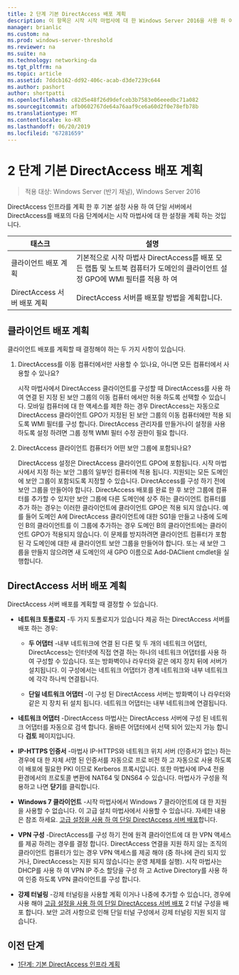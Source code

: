 ```yaml
---
title: 2 단계 기본 DirectAccess 배포 계획
description: 이 항목은 시작 시작 마법사에 대 한 Windows Server 2016을 사용 하 여 단일 DirectAccess 서버 배포 가이드의 일부
manager: brianlic
ms.custom: na
ms.prod: windows-server-threshold
ms.reviewer: na
ms.suite: na
ms.technology: networking-da
ms.tgt_pltfrm: na
ms.topic: article
ms.assetid: 7ddcb162-dd92-406c-acab-d3de7239c644
ms.author: pashort
author: shortpatti
ms.openlocfilehash: c82d5e48f26d9defceb3b7583e06eeedbc71a082
ms.sourcegitcommit: afb0602767de64a76aaf9ce6a60d2f0e78efb78b
ms.translationtype: MT
ms.contentlocale: ko-KR
ms.lasthandoff: 06/20/2019
ms.locfileid: "67281659"
---
```

# <a name="step-2-plan-the-basic-directaccess-deployment"></a>2 단계 기본 DirectAccess 배포 계획

>적용 대상: Windows Server (반기 채널), Windows Server 2016

DirectAccess 인프라를 계획 한 후 기본 설정 사용 하 여 단일 서버에서 DirectAccess를 배포의 다음 단계에서는 시작 마법사에 대 한 설정을 계획 하는 것입니다.  
  
|태스크|설명|  
|----|--------|  
|클라이언트 배포 계획|기본적으로 시작 마법사 DirectAccess를 배포 모든 랩톱 및 노트북 컴퓨터가 도메인의 클라이언트 설정 GPO에 WMI 필터를 적용 하 여|  
|DirectAccess 서버 배포 계획|DirectAccess 서버를 배포할 방법을 계획합니다.|  
  
## <a name="bkmk_2_1_client"></a>클라이언트 배포 계획  
클라이언트 배포를 계획할 때 결정해야 하는 두 가지 사항이 있습니다.  
  
1.  DirectAccess를 이동 컴퓨터에서만 사용할 수 있나요, 아니면 모든 컴퓨터에서 사용할 수 있나요?  
  
    시작 마법사에서 DirectAccess 클라이언트를 구성할 때 DirectAccess를 사용 하 여 연결 된 지정 된 보안 그룹의 이동 컴퓨터 에서만 허용 하도록 선택할 수 있습니다. 모바일 컴퓨터에 대 한 액세스를 제한 하는 경우 DirectAccess는 자동으로 DirectAccess 클라이언트 GPO가 지정된 된 보안 그룹의 이동 컴퓨터에만 적용 되도록 WMI 필터를 구성 합니다. DirectAccess 관리자를 만들거나이 설정을 사용 하도록 설정 하려면 그룹 정책 WMI 필터 수정 권한이 필요 합니다.  
  
2.  DirectAccess 클라이언트 컴퓨터가 어떤 보안 그룹에 포함되나요?  
  
    DirectAccess 설정은 DirectAccess 클라이언트 GPO에 포함됩니다. 시작 마법사에서 지정 하는 보안 그룹의 일부인 컴퓨터에 적용 됩니다. 지원되는 모든 도메인에 보안 그룹이 포함되도록 지정할 수 있습니다. DirectAccess를 구성 하기 전에 보안 그룹을 만들어야 합니다. DirectAccess 배포를 완료 한 후 보안 그룹에 컴퓨터를 추가할 수 있지만 보안 그룹에 다른 도메인에 상주 하는 클라이언트 컴퓨터를 추가 하는 경우는 이러한 클라이언트에 클라이언트 GPO은 적용 되지 않습니다. 예를 들어 도메인 A에 DirectAccess 클라이언트에 대한 SG1을 만들고 나중에 도메인 B의 클라이언트를 이 그룹에 추가하는 경우 도메인 B의 클라이언트에는 클라이언트 GPO가 적용되지 않습니다. 이 문제를 방지하려면 클라이언트 컴퓨터가 포함된 각 도메인에 대한 새 클라이언트 보안 그룹을 만들어야 합니다. 또는 새 보안 그룹을 만들지 않으려면 새 도메인의 새 GPO 이름으로 Add-DAClient cmdlet을 실행합니다.  
  
## <a name="bkmk_2_2_server"></a>DirectAccess 서버 배포 계획  
DirectAccess 서버 배포를 계획할 때 결정할 수 있습니다.  
  
-   **네트워크 토폴로지** -두 가지 토폴로지가 있습니다 제공 하는 DirectAccess 서버를 배포 하는 경우:  
  
    -   **두 어댑터** -내부 네트워크에 연결 된 다른 및 두 개의 네트워크 어댑터, DirectAccess는 인터넷에 직접 연결 하는 하나의 네트워크 어댑터를 사용 하 여 구성할 수 있습니다. 또는 방화벽이나 라우터와 같은 에지 장치 뒤에 서버가 설치됩니다. 이 구성에서는 네트워크 어댑터가 경계 네트워크와 내부 네트워크에 각각 하나씩 연결됩니다.  
  
    -   **단일 네트워크 어댑터** -이 구성 된 DirectAccess 서버는 방화벽이 나 라우터와 같은 지 장치 뒤 설치 됩니다. 네트워크 어댑터는 내부 네트워크에 연결됩니다.  
  
-   **네트워크 어댑터** -DirectAccess 마법사는 DirectAccess 서버에 구성 된 네트워크 어댑터를 자동으로 검색 합니다. 올바른 어댑터에서 선택 되어 있는지 가능 합니다 **검토** 페이지입니다.  
  
-   **IP-HTTPS 인증서** -마법사 IP-HTTPS와 네트워크 위치 서버 (인증서가 없는) 하는 경우에 대 한 자체 서명 된 인증서를 자동으로 프로 비전 하 고 자동으로 사용 하도록이 배포에 필요한 PKI 이므로 Kerberos 프록시입니다. 또한 마법사에 IPv4 전용 환경에서의 프로토콜 변환에 NAT64 및 DNS64 수 있습니다. 마법사가 구성을 적용하고 나면 **닫기**를 클릭합니다.  
  
-   **Windows 7 클라이언트** -시작 마법사에서 Windows 7 클라이언트에 대 한 지원을 사용할 수 없습니다. 이 고급 설치 마법사에서 사용할 수 있습니다. 자세한 내용은 참조 하세요. [고급 설정을 사용 하 여 단일 DirectAccess 서버 배포](../single-server-advanced/Deploy-a-Single-DirectAccess-Server-with-Advanced-Settings.md)합니다.  
  
-   **VPN 구성** -DirectAccess를 구성 하기 전에 원격 클라이언트에 대 한 VPN 액세스를 제공 하려는 경우를 결정 합니다. DirectAccess 연결을 지원 하지 않는 조직의 클라이언트 컴퓨터가 있는 경우 VPN 액세스를 제공 해야 (중 하나에 관리 되지 있거나, DirectAccess는 지원 되지 않습니다는 운영 체제를 실행). 시작 마법사는 DHCP를 사용 하 여 VPN IP 주소 할당을 구성 하 고 Active Directory를 사용 하 여 인증 하도록 VPN 클라이언트를 구성 합니다.  
  
-   **강제 터널링** -강제 터널링을 사용할 계획 이거나 나중에 추가할 수 있습니다, 경우에 사용 해야 [고급 설정을 사용 하 여 단일 DirectAccess 서버 배포](../single-server-advanced/Deploy-a-Single-DirectAccess-Server-with-Advanced-Settings.md) 2 터널 구성을 배포 합니다. 보안 고려 사항으로 인해 단일 터널 구성에서 강제 터널링 지원 되지 않습니다.  
  
## <a name="BKMK_Links"></a>이전 단계  
  
-   [1단계: 기본 DirectAccess 인프라 계획](da-basic-plan-s1-infrastructure.md)  
  


